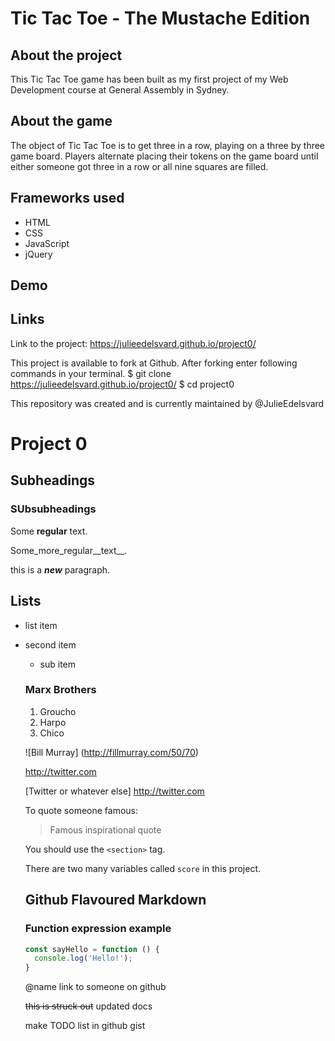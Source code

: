 
# Tic Tac Toe - The Mustache Edition

## About the project

This Tic Tac Toe game has been built as my first project of my Web Development course at General Assembly in Sydney.

## About the game

The object of Tic Tac Toe is to get three in a row, playing on a three by three game board. Players alternate placing their tokens on the game board until either someone got three in a row or all nine squares are filled.

## Frameworks used

* HTML
* CSS
* JavaScript
* jQuery

## Demo

<!-- Screenshots of projects -->

## Links

Link to the project: https://julieedelsvard.github.io/project0/

This project is available to fork at Github.
After forking enter following commands in your terminal.
$ git clone https://julieedelsvard.github.io/project0/
$ cd project0

This repository was created and is currently maintained by @JulieEdelsvard




# Project 0

## Subheadings

### SUbsubheadings

Some **regular** text.

Some_more_regular__text__.

this is a ***new*** paragraph.

## Lists

* list item
* second item
  * sub item

  ### Marx Brothers
  1. Groucho
  2. Harpo
  3. Chico

  ![Bill
  Murray] (http://fillmurray.com/50/70)

  http://twitter.com

  [Twitter or whatever else] http://twitter.com

  To quote someone famous:
  > Famous inspirational quote

  You should use the `<section>` tag.

  There are two many variables called `score` in this project.

  ## Github Flavoured Markdown

  ### Function expression example

  ```javascript
  const sayHello = function () {
    console.log('Hello!');
  }
  ```

  @name link to someone on github

  ~~this is struck out~~ updated docs

  make TODO list in github gist
